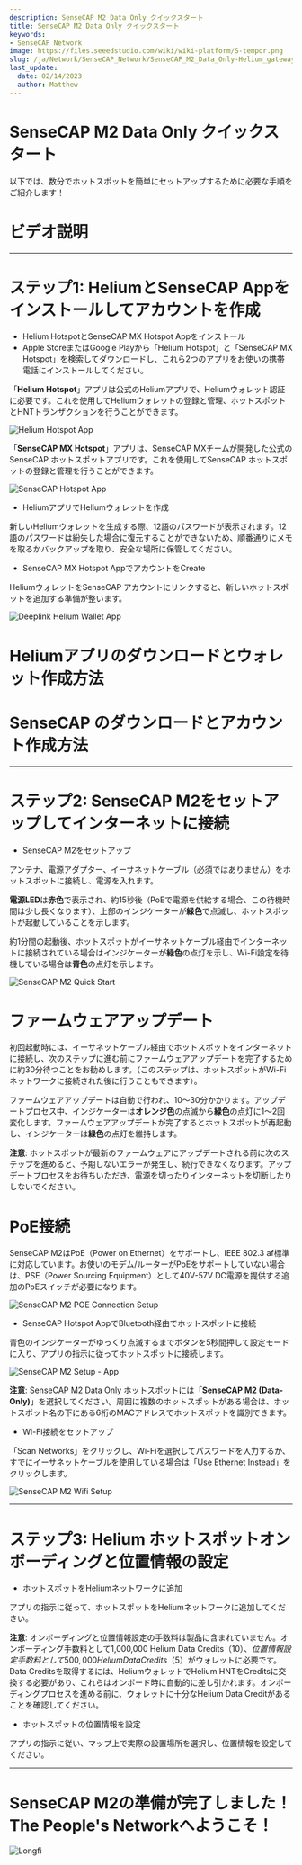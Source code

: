 ```yaml
---
description: SenseCAP M2 Data Only クイックスタート
title: SenseCAP M2 Data Only クイックスタート
keywords:
- SenseCAP Network
image: https://files.seeedstudio.com/wiki/wiki-platform/S-tempor.png
slug: /ja/Network/SenseCAP_Network/SenseCAP_M2_Data_Only-Helium_gateway/SenseCAP_M2_Data_Only_Quick_Start
last_update:
  date: 02/14/2023
  author: Matthew
---
```


SenseCAP M2 Data Only クイックスタート
=================================

以下では、数分でホットスポットを簡単にセットアップするために必要な手順をご紹介します！

**ビデオ説明**
=====================

* * *

**ステップ1: HeliumとSenseCAP Appをインストールしてアカウントを作成**
===============================================================

- Helium HotspotとSenseCAP MX Hotspot Appをインストール
- Apple StoreまたはGoogle Playから「Helium Hotspot」と「SenseCAP MX Hotspot」を検索してダウンロードし、これら2つのアプリをお使いの携帯電話にインストールしてください。

「**Helium Hotspot**」アプリは公式のHeliumアプリで、Heliumウォレット認証に必要です。これを使用してHeliumウォレットの登録と管理、ホットスポットとHNTトランザクションを行うことができます。

![Helium Hotspot App](https://www.sensecapmx.com/wp-content/uploads/2022/07/helium-app-logos-1.webp)

「**SenseCAP MX Hotspot**」アプリは、SenseCAP MXチームが開発した公式のSenseCAP ホットスポットアプリです。これを使用してSenseCAP ホットスポットの登録と管理を行うことができます。

![SenseCAP Hotspot App](https://www.sensecapmx.com/wp-content/uploads/2022/07/SenseCAP-Hotspot-App.png)

- HeliumアプリでHeliumウォレットを作成

新しいHeliumウォレットを生成する際、12語のパスワードが表示されます。12語のパスワードは紛失した場合に復元することができないため、順番通りにメモを取るかバックアップを取り、安全な場所に保管してください。

- SenseCAP MX Hotspot AppでアカウントをCreate

HeliumウォレットをSenseCAP アカウントにリンクすると、新しいホットスポットを追加する準備が整います。

![Deeplink Helium Wallet App](https://www.sensecapmx.com/wp-content/uploads/2022/07/deeplink-1.png)

**Heliumアプリのダウンロードとウォレット作成方法**
==================================================

**SenseCAP のダウンロードとアカウント作成方法**
===============================================

* * *

**ステップ2: SenseCAP M2をセットアップしてインターネットに接続**
==========================================================

- SenseCAP M2をセットアップ

アンテナ、電源アダプター、イーサネットケーブル（必須ではありません）をホットスポットに接続し、電源を入れます。

**電源LED**は**赤色**で表示され、約15秒後（PoEで電源を供給する場合、この待機時間は少し長くなります）、上部のインジケーターが**緑色**で点滅し、ホットスポットが起動していることを示します。

約1分間の起動後、ホットスポットがイーサネットケーブル経由でインターネットに接続されている場合はインジケーターが**緑色**の点灯を示し、Wi-Fi設定を待機している場合は**青色**の点灯を示します。

![SenseCAP M2 Quick Start](https://www.sensecapmx.com/wp-content/uploads/2022/07/m2-1.png)

**ファームウェアアップデート**
===================

初回起動時には、イーサネットケーブル経由でホットスポットをインターネットに接続し、次のステップに進む前にファームウェアアップデートを完了するために約30分待つことをお勧めします。（このステップは、ホットスポットがWi-Fiネットワークに接続された後に行うこともできます）。

ファームウェアアップデートは自動で行われ、10〜30分かかります。アップデートプロセス中、インジケーターは**オレンジ色**の点滅から**緑色**の点灯に1〜2回変化します。ファームウェアアップデートが完了するとホットスポットが再起動し、インジケーターは**緑色**の点灯を維持します。

**注意**: ホットスポットが最新のファームウェアにアップデートされる前に次のステップを進めると、予期しないエラーが発生し、続行できなくなります。アップデートプロセスをお待ちいただき、電源を切ったりインターネットを切断したりしないでください。

**PoE接続**
==================

SenseCAP M2はPoE（Power on Ethernet）をサポートし、IEEE 802.3 af標準に対応しています。お使いのモデム/ルーターがPoEをサポートしていない場合は、PSE（Power Sourcing Equipment）として40V-57V DC電源を提供する追加のPoEスイッチが必要になります。

![SenseCAP M2 POE Connection Setup](https://www.sensecapmx.com/wp-content/uploads/2022/07/m2-poe.png)

- SenseCAP Hotspot AppでBluetooth経由でホットスポットに接続

青色のインジケーターがゆっくり点滅するまでボタンを5秒間押して設定モードに入り、アプリの指示に従ってホットスポットに接続します。

![SenseCAP M2 Setup - App](https://www.sensecapmx.com/wp-content/uploads/2022/07/m2-setup-app-scaled.jpg)

**注意**: SenseCAP M2 Data Only ホットスポットには「**SenseCAP M2 (Data-Only)**」を選択してください。周囲に複数のホットスポットがある場合は、ホットスポット名の下にある6桁のMACアドレスでホットスポットを識別できます。

- Wi-Fi接続をセットアップ

「Scan Networks」をクリックし、Wi-Fiを選択してパスワードを入力するか、すでにイーサネットケーブルを使用している場合は「Use Ethernet Instead」をクリックします。

![SenseCAP M2 Wifi Setup](https://www.sensecapmx.com/wp-content/uploads/2022/07/wifi.png)

* * *

**ステップ3: Helium ホットスポットオンボーディングと位置情報の設定**
=========================================================

- ホットスポットをHeliumネットワークに追加

アプリの指示に従って、ホットスポットをHeliumネットワークに追加してください。

**注意**: オンボーディングと位置情報設定の手数料は製品に含まれていません。オンボーディング手数料として1,000,000 Helium Data Credits（$10）、位置情報設定手数料として500,000 Helium Data Credits（$5）がウォレットに必要です。
Data Creditsを取得するには、HeliumウォレットでHelium HNTをCreditsに交換する必要があり、これらはオンボード時に自動的に差し引かれます。オンボーディングプロセスを進める前に、ウォレットに十分なHelium Data Creditがあることを確認してください。

- ホットスポットの位置情報を設定

アプリの指示に従い、マップ上で実際の設置場所を選択し、位置情報を設定してください。

* * *

**SenseCAP M2の準備が完了しました！The People's Networkへようこそ！**
=====================================================================

![Longfi](https://www.sensecapmx.com/wp-content/uploads/2022/06/longfi.webp)
